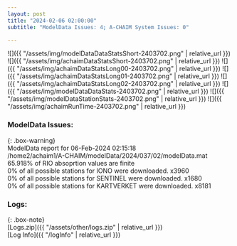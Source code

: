 ```yaml
---
layout: post
title: "2024-02-06 02:00:00"
subtitle: "ModelData Issues: 4; A-CHAIM System Issues: 0"

---
```


![]({{ "/assets/img/modelDataDataStatsShort-2403702.png" | relative_url }})
![]({{ "/assets/img/achaimDataStatsShort-2403702.png" | relative_url }})
![]({{ "/assets/img/achaimDataStatsLong00-2403702.png" | relative_url }})
![]({{ "/assets/img/achaimDataStatsLong01-2403702.png" | relative_url }})
![]({{ "/assets/img/achaimDataStatsLong02-2403702.png" | relative_url }})
![]({{ "/assets/img/modelDataDataStats-2403702.png" | relative_url }})
![]({{ "/assets/img/modelDataStationStats-2403702.png" | relative_url }})
![]({{ "/assets/img/achaimRunTime-2403702.png" | relative_url }})


### ModelData Issues:  
  
{: .box-warning}  
 ModelData report for 06-Feb-2024 02:15:18   
 /home2/achaim1/A-CHAIM/modelData/2024/037/02/modelData.mat   
 65.918% of RIO absoprtion values are finite   
 0% of all possible stations for IONO were downloaded. x3960   
 0% of all possible stations for SENTINEL were downloaded. x1680   
 0% of all possible stations for KARTVERKET were downloaded. x8181   
  


### Logs:  
  
{: .box-note}  
[Logs.zip]({{ "/assets/other/logs.zip" | relative_url }})  
[Log Info]({{ "/logInfo" | relative_url }})  
